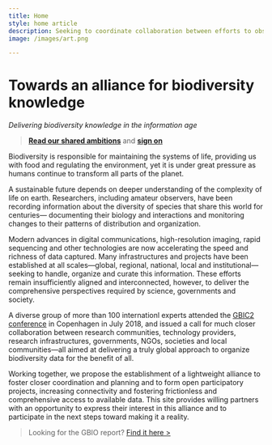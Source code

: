 ```yaml
---
title: Home
style: home article
description: Seeking to coordinate collaboration between efforts to observe, measure and model the living planet while supporting connected solutions to answer key questions about life on Earth
image: /images/art.png

---
```

Towards an alliance for biodiversity knowledge
===================

_Delivering biodiversity knowledge in the information age_

> [__Read our shared ambitions__](../shared-ambitions) and [__sign on__](../sign)

Biodiversity is responsible for maintaining the systems of life, providing us with food and regulating the environment, yet it is under great pressure as humans continue to transform all parts of the planet.

A sustainable future depends on deeper understanding of the complexity of life on earth. Researchers, including amateur observers, have been recording information about the diversity of species that share this world for centuries— documenting their biology and interactions and monitoring changes to their patterns of distribution and organization.
 
Modern advances in digital communications, high-resolution imaging, rapid sequencing and other technologies are now accelerating the speed and richness of data captured. Many infrastructures and projects have been established at all scales—global, regional, national, local and institutional—seeking to handle, organize and curate this information. These efforts remain insufficiently aligned and interconnected, however, to deliver the comprehensive perspectives required by science, governments and society.
 
A diverse group of more than 100 internationl experts attended the [GBIC2 conference](../gbic2/2018-conference/) in Copenhagen in July 2018, and issued a call for much closer collaboration between research communities, technology providers, research infrastructures, governments, NGOs, societies and local communities—all aimed at delivering a truly global approach to organize biodiversity data for the benefit of all. 

Working together, we propose the establishment of a lightweight alliance to foster closer coordination and planning and to form open participatory projects, increasing connectivity and fostering frictionless and comprehensive access to available data. This site provides willing partners with an opportunity to express their interest in this alliance and to participate in the next steps toward making it a reality.

> Looking for the GBIO report? [Find it here >](https://doi.org/10.15468/6jxa-yb44)